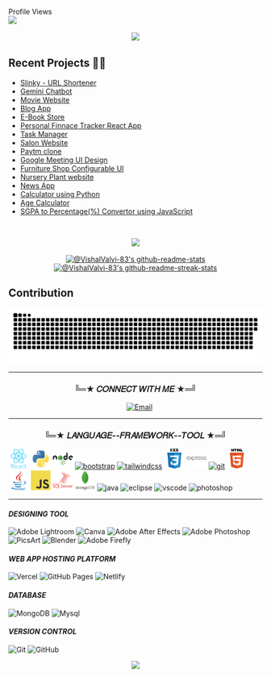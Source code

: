 <p align="left">
 Profile Views <br> <img height="15px" src="https://profile-counter.glitch.me/VishalValvi-83/count.svg"/> 
</p>
<!-- <p align="left"> <img src="https://komarev.com/ghpvc/?username=VishalValvi-83&label=Profile%20views&color=0e75b6&style=flat" alt="VishalValvi-83" /> </p> -->


<div align="center">
  <a  href="https://github.com/VishalValvi-83">
    <!-- <img src="https://readme-typing-svg.demolab.com/?lines=Hi,%20I'm%20Vishal%20Valvi;COMPUTER%20ENGINEER%20;FULL-STACK%20WEB%20DEVELOPER;PROGRAMMER;CURRENTLY%20AND%20ALWAYS%20LEARNING%20NEW%20THINGS&font=Righteous%20Code&center=true&width=550&height=35&color=20C20E&vCenter=true&pause=1000&size=22" /> -->
        <img src="https://readme-typing-svg.herokuapp.com/?font=Bona+Nova+SC&size=25&center=true&vCenter=true&&color=FF7E7E&background=0A4965&width=550&height=100&duration=4000&pause=1050&lines=Hi,%20I'm%20Vishal%20Valvi;COMPUTER%20ENGINEER%20;FULL-STACK%20WEB%20DEVELOPER%20👨‍💻;PROGRAMMER%20👨‍💻;ALWAYS%20LEARNING%20NEW%20THINGS&;" />

  </a>
</div>


## Recent Projects ✍🏻

- [Slinky - URL Shortener](https://github.com/VishalValvi-83/slinky-url-shortener)
- [Gemini Chatbot](https://github.com/VishalValvi-83/VGemini-clone)
- [Movie Website](https://github.com/VishalValvi-83/react-movie-app)
- [Blog App](https://github.com/VishalValvi-83/blog-app)
- [E-Book Store](https://github.com/VishalValvi-83/e-book-store)
- [Personal Finnace Tracker React App](https://github.com/VishalValvi-83/Expense-tracker-application)
- [Task Manager](https://github.com/VishalValvi-83/todolist-app)
- [Salon Website](https://github.com/VishalValvi-83/Hair-Salon-website)
- [Paytm clone](https://github.com/VishalValvi-83/Paytm-Clone)
- [Google Meeting UI Design](https://github.com/VishalValvi-83/google-meet)
- [Furniture Shop Configurable UI](https://github.com/VishalValvi-83/configurableui-app)
- [Nursery Plant website](https://github.com/VishalValvi-83/evergreen-nursery-plants)
- [News App](https://github.com/VishalValvi-83/News-App)
- [Calculator using Python](https://github.com/VishalValvi-83/python-calculator)
- [Age Calculator](https://github.com/VishalValvi-83/Age-calculator)
- [SGPA to Percentage(%) Convertor using JavaScript](https://github.com/VishalValvi-83/SGPA-converter)

<br>
<p align="center">
<img src="https://github-readme-stats.vercel.app/api/top-langs/?username=VishalValvi-83&theme=shadow_blue&layout=compact"width="50%"/> 
</p>  


<p align="center">
  <a href="https://github.com/VishalValvi-83?tab=repositories">
    <img src="https://github-readme-stats-one-bice.vercel.app/api?username=VishalValvi-83&theme=transparent&show_icons=true&icon_color=00b3ff&count_private=true&hide_border=true&title_color=00b3ff&role=OWNER,ORGANIZATION_MEMBER,COLLABORATOR" width="45%" alt="@VishalValvi-83's github-readme-stats"></a>
  <a href="https://github.com/VishalValvi-83?tab=stars">
    <img src="https://github-readme-streak-stats.herokuapp.com?user=VishalValvi-83&theme=transparent&hide_border=true&title_color=00b3ff&date_format=M%20j%5B%2C%20Y%5D" width="45%" alt="@VishalValvi-83's github-readme-streak-stats"/></a>
</p>

## Contribution 

<p align="center" ><a href="https://github.com/VishalValvi-83"><img src="contributions.svg">
</a></p>

---

### <p align="center">╚═★ 𝐶𝑂𝑁𝑁𝐸𝐶𝑇 𝑊𝐼𝑇𝐻 𝑀𝐸 ★═╝</p>
<p align="center">
<a href="https://fb.com/vishalvlv" target="_blank"><img alt="" src="https://img.shields.io/badge/facebook-000?style=for-the-badge&logo=facebook&logoColor=3b5998" style="vertical-align:center" /></a>
<a href="https://twitter.com/vishalvlv" target="_blank"><img alt="" src="https://img.shields.io/badge/Twitter-000?logo=Twitter&logoColor=1DA1F2&style=for-the-badge" style="vertical-align:center" /></a>
<a href="https://instagram.com/v.i.s.h.a.l__83" target="_blank"><img alt="" src="https://img.shields.io/badge/Instagram-000?style=for-the-badge&logo=Instagram&logoColor=E4405F" style="vertical-align:center" /></a>
<a href="https://www.linkedin.com/in/mr-vishal-valvi-b325522a7/" target="_blank"><img alt="" src="https://img.shields.io/badge/LinkedIn-000?logo=linkedin&logoColor=0A66C2&style=for-the-badge" style="vertical-align:center" /></a>
<a href="mailto:vishalvalvi2529@gmail.com" target="_blank"><img alt="Email" src="https://img.shields.io/badge/gmail%20-000?style=for-the-badge&logo=gmail&logoColor=white" style="vertical-align:center" /></a>
</p>


---

### <p align="center">╚═★ 𝐿𝐴𝑁𝐺𝑈𝐴𝐺𝐸--𝐹𝑅𝐴𝑀𝐸𝑊𝑂𝑅𝐾--𝑇𝑂𝑂𝐿 ★═╝</p>


<p>
  <a href="https://reactjs.org/" target="_blank"><img src="https://raw.githubusercontent.com/devicons/devicon/master/icons/react/react-original-wordmark.svg" alt="react" width="40" height="40" /></a>
  <a href="https://www.python.org" target="_blank"><img src="https://raw.githubusercontent.com/devicons/devicon/master/icons/python/python-original.svg" alt="python" width="40" height="40" /></a>
  <a href="https://nodejs.org" target="_blank"><img src="https://raw.githubusercontent.com/devicons/devicon/master/icons/nodejs/nodejs-original-wordmark.svg" alt="nodejs" width="40" height="40" /></a>
  <a href="https://getbootstrap.com" target="_blank"><img src="https://cdn.jsdelivr.net/gh/devicons/devicon@latest/icons/bootstrap/bootstrap-original-wordmark.svg" alt="bootstrap" width="40" height="40" /></a>
  <a href="https://tailwindcss.com/" target="_blank"><img src="https://cdn.jsdelivr.net/gh/devicons/devicon@latest/icons/tailwindcss/tailwindcss-original-wordmark.svg" alt="tailwindcss" width="40" height="40" /></a>
  <a href="https://www.w3schools.com/css/" target="_blank"><img src="https://raw.githubusercontent.com/devicons/devicon/master/icons/css3/css3-original-wordmark.svg" alt="css3" width="40" height="40" /></a>
  <a href="https://expressjs.com" target="_blank"><img src="https://raw.githubusercontent.com/devicons/devicon/master/icons/express/express-original-wordmark.svg" alt="express" width="40" height="40" /></a>
  <a href="https://git-scm.com/" target="_blank"><img src="https://www.vectorlogo.zone/logos/git-scm/git-scm-icon.svg" alt="git" width="40" height="40" /></a>
  <a href="https://www.w3.org/html/" target="_blank"><img src="https://raw.githubusercontent.com/devicons/devicon/master/icons/html5/html5-original-wordmark.svg" alt="html5" width="40" height="40" /></a>
  <a href="https://www.java.com" target="_blank"><img src="https://raw.githubusercontent.com/devicons/devicon/master/icons/java/java-original.svg" alt="java" width="40" height="40" /></a>
  <a href="https://developer.mozilla.org/en-US/docs/Web/JavaScript" target="_blank"><img src="https://raw.githubusercontent.com/devicons/devicon/master/icons/javascript/javascript-original.svg" alt="javascript" width="40" height="40" /></a>
  <a href="https://www.microsoft.com/en-us/sql-server" target="_blank"><img src="https://raw.githubusercontent.com/devicons/devicon/master/icons/microsoftsqlserver/microsoftsqlserver-plain-wordmark.svg" alt="Microsoft SQL Server" width="40" height="40" /></a>
  <a href="https://www.mongodb.com/" target="_blank"><img src="https://raw.githubusercontent.com/devicons/devicon/master/icons/mongodb/mongodb-original-wordmark.svg" alt="mongodb" width="40" height="40" /></a>
 
 <img src="https://cdn.jsdelivr.net/gh/devicons/devicon@latest/icons/java/java-original-wordmark.svg" alt="java" width="40" height="40" />
 
 <img src="https://cdn.jsdelivr.net/gh/devicons/devicon@latest/icons/eclipse/eclipse-original-wordmark.svg" alt="eclipse" width="40" height="40" />
 
 <img src="https://cdn.jsdelivr.net/gh/devicons/devicon@latest/icons/vscode/vscode-original-wordmark.svg" alt="vscode" width="40" height="40" />
 <img src="https://cdn.jsdelivr.net/gh/devicons/devicon@latest/icons/photoshop/photoshop-original.svg"   alt="photoshop" width="40" height="40"/>
          
     
          
</p>



---
<div >

#### <i>DESIGNING TOOL</i>
![Adobe Lightroom](https://img.shields.io/badge/-Adobe%20Lightroom-000?style=for-the-badge&logo=adobe%20lightroom)
![Canva](https://img.shields.io/badge/-Canva-000?style=for-the-badge&logo=canva)
![Adobe After Effects](https://img.shields.io/badge/-Adobe%20After%20Effects-000?style=for-the-badge&logo=Adobe%20After%20Effects&logoColor=white)
![Adobe Photoshop](https://img.shields.io/badge/-Adobe%20Photoshop-000?style=for-the-badge&logo=adobephotoshop)
![PicsArt](https://img.shields.io/badge/-PicsArt-000?style=for-the-badge&logo=picsart)
![Blender](https://img.shields.io/badge/-Blender-000?style=for-the-badge&logo=blender)
![Adobe Firefly](https://img.shields.io/badge/-Adobe%20Firefly-000?style=for-the-badge&logo=adobefirefly)


#### <i>WEB APP HOSTING PLATFORM</i>
![Vercel](https://img.shields.io/badge/-Vercel-000?style=for-the-badge&logo=vercel)
![GitHub Pages](https://img.shields.io/badge/-GitHub%20Pages-000?style=for-the-badge&logo=github)
![Netlify](https://img.shields.io/badge/-Netlify-000?style=for-the-badge&logo=netlify)

#### <i>DATABASE</i>
![MongoDB](https://img.shields.io/badge/-MongoDB-000?style=for-the-badge&logo=mongodb)
![Mysql](https://img.shields.io/badge/-Mysql-000?style=for-the-badge&logo=mysql)

#### <i>VERSION CONTROL</i>
![Git](https://img.shields.io/badge/-Git-000?style=for-the-badge&logo=git)
![GitHub](https://img.shields.io/badge/-GitHub-000?style=for-the-badge&logo=github)

</div>

<p align="center">
     <img src="https://capsule-render.vercel.app/api?type=waving&height=90&color=timeGradient&section=footer&reversal=false"/>
</p>
